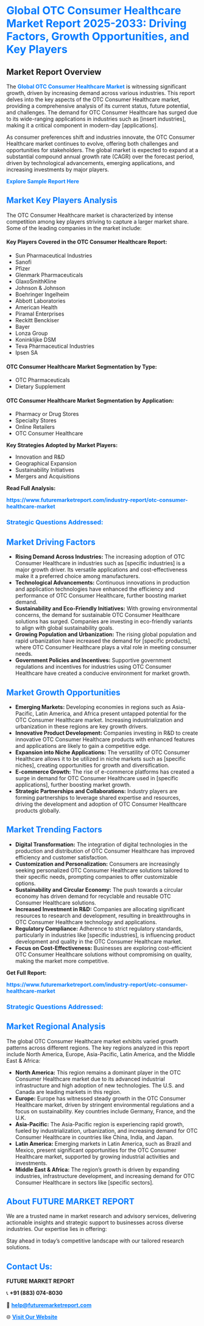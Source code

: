 <h1 style="color: #007BFF;">Global OTC Consumer Healthcare Market Report 2025-2033: Driving Factors, Growth Opportunities, and Key Players</h1>

<section id="overview">
<h2>Market Report Overview</h2>
<p>The <a href="https://www.futuremarketreport.com/industry-report/otc-consumer-healthcare-market" style="color: #007BFF; text-decoration: none;"><strong>Global OTC Consumer Healthcare Market</strong></a> is witnessing significant growth, driven by increasing demand across various industries. This report delves into the key aspects of the OTC Consumer Healthcare market, providing a comprehensive analysis of its current status, future potential, and challenges. The demand for OTC Consumer Healthcare has surged due to its wide-ranging applications in industries such as [insert industries], making it a critical component in modern-day [applications].</p>
<p>As consumer preferences shift and industries innovate, the OTC Consumer Healthcare market continues to evolve, offering both challenges and opportunities for stakeholders. The global market is expected to expand at a substantial compound annual growth rate (CAGR) over the forecast period, driven by technological advancements, emerging applications, and increasing investments by major players.</p>
</section>

<section id="overview">
<p><a href="https://www.futuremarketreport.com/request-sample/reportId=122979" style="color: #007BFF; text-decoration: none;"><strong>Explore Sample Report Here</strong></a></p>
</section>

<section id="key-players">
<h2 style="color: #007BFF;">Market Key Players Analysis</h2>
<p>The OTC Consumer Healthcare market is characterized by intense competition among key players striving to capture a larger market share. Some of the leading companies in the market include:</p>
<h4>Key Players Covered in the OTC Consumer Healthcare Report:</h4>
<ul><li>Sun Pharmaceutical Industries</li><li>Sanofi</li><li>Pfizer</li><li>Glenmark Pharmaceuticals</li><li>GlaxoSmithKline</li><li>Johnson &amp; Johnson</li><li>Boehringer Ingelheim</li><li>Abbott Laboratories</li><li>American Health</li><li>Piramal Enterprises</li><li>Reckitt Benckiser</li><li>Bayer</li><li>Lonza Group</li><li>Koninklijke DSM</li><li>Teva Pharmaceutical Industries</li><li>Ipsen SA</li></ul>
<h4>OTC Consumer Healthcare Market Segmentation by Type:</h4>
<ul><li>OTC Pharmaceuticals</li><li>Dietary Supplement</li></ul>

<h4>OTC Consumer Healthcare Market Segmentation by Application:</h4>
<ul><li>Pharmacy or Drug Stores</li><li>Specialty Stores</li><li>Online Retailers</li><li>OTC Consumer Healthcare</li></ul>
<p><strong>Key Strategies Adopted by Market Players:</strong></p>
<ul>
<li>Innovation and R&D</li>
<li>Geographical Expansion</li>
<li>Sustainability Initiatives</li>
<li>Mergers and Acquisitions</li>
</ul>
</section>

<section>
<p><strong>Read Full Analysis: </strong></p><a href="https://www.futuremarketreport.com/industry-report/otc-consumer-healthcare-market" style="color: #007BFF; text-decoration: none;"><strong>https://www.futuremarketreport.com/industry-report/otc-consumer-healthcare-market</strong></a>
<h3 style="color: #007BFF;">Strategic Questions Addressed:</h3>
</section>

<section id="driving-factors">
<h2 style="color: #007BFF;">Market Driving Factors</h2>
<ul>
<li><strong>Rising Demand Across Industries:</strong> The increasing adoption of OTC Consumer Healthcare in industries such as [specific industries] is a major growth driver. Its versatile applications and cost-effectiveness make it a preferred choice among manufacturers.</li>
<li><strong>Technological Advancements:</strong> Continuous innovations in production and application technologies have enhanced the efficiency and performance of OTC Consumer Healthcare, further boosting market demand.</li>
<li><strong>Sustainability and Eco-Friendly Initiatives:</strong> With growing environmental concerns, the demand for sustainable OTC Consumer Healthcare solutions has surged. Companies are investing in eco-friendly variants to align with global sustainability goals.</li>
<li><strong>Growing Population and Urbanization:</strong> The rising global population and rapid urbanization have increased the demand for [specific products], where OTC Consumer Healthcare plays a vital role in meeting consumer needs.</li>
<li><strong>Government Policies and Incentives:</strong> Supportive government regulations and incentives for industries using OTC Consumer Healthcare have created a conducive environment for market growth.</li>
</ul>
</section>

<section id="growth-opportunities">
<h2 style="color: #007BFF;">Market Growth Opportunities</h2>
<ul>
<li><strong>Emerging Markets:</strong> Developing economies in regions such as Asia-Pacific, Latin America, and Africa present untapped potential for the OTC Consumer Healthcare market. Increasing industrialization and urbanization in these regions are key growth drivers.</li>
<li><strong>Innovative Product Development:</strong> Companies investing in R&D to create innovative OTC Consumer Healthcare products with enhanced features and applications are likely to gain a competitive edge.</li>
<li><strong>Expansion into Niche Applications:</strong> The versatility of OTC Consumer Healthcare allows it to be utilized in niche markets such as [specific niches], creating opportunities for growth and diversification.</li>
<li><strong>E-commerce Growth:</strong> The rise of e-commerce platforms has created a surge in demand for OTC Consumer Healthcare used in [specific applications], further boosting market growth.</li>
<li><strong>Strategic Partnerships and Collaborations:</strong> Industry players are forming partnerships to leverage shared expertise and resources, driving the development and adoption of OTC Consumer Healthcare products globally.</li>
</ul>
</section>

<section id="trending-factors">
<h2 style="color: #007BFF;">Market Trending Factors</h2>
<ul>
<li><strong>Digital Transformation:</strong> The integration of digital technologies in the production and distribution of OTC Consumer Healthcare has improved efficiency and customer satisfaction.</li>
<li><strong>Customization and Personalization:</strong> Consumers are increasingly seeking personalized OTC Consumer Healthcare solutions tailored to their specific needs, prompting companies to offer customizable options.</li>
<li><strong>Sustainability and Circular Economy:</strong> The push towards a circular economy has driven demand for recyclable and reusable OTC Consumer Healthcare solutions.</li>
<li><strong>Increased Investment in R&D:</strong> Companies are allocating significant resources to research and development, resulting in breakthroughs in OTC Consumer Healthcare technology and applications.</li>
<li><strong>Regulatory Compliance:</strong> Adherence to strict regulatory standards, particularly in industries like [specific industries], is influencing product development and quality in the OTC Consumer Healthcare market.</li>
<li><strong>Focus on Cost-Effectiveness:</strong> Businesses are exploring cost-efficient OTC Consumer Healthcare solutions without compromising on quality, making the market more competitive.</li>
</ul>
</section>

<section>
<p><strong>Get Full Report: </strong></p><a href="https://www.futuremarketreport.com/industry-report/otc-consumer-healthcare-market" style="color: #007BFF; text-decoration: none;"><strong>https://www.futuremarketreport.com/industry-report/otc-consumer-healthcare-market</strong></a>
<h3 style="color: #007BFF;">Strategic Questions Addressed:</h3>
</section>


<section id="regional-analysis">
<h2 style="color: #007BFF;">Market Regional Analysis</h2>
<p>The global OTC Consumer Healthcare market exhibits varied growth patterns across different regions. The key regions analyzed in this report include North America, Europe, Asia-Pacific, Latin America, and the Middle East & Africa:</p>
<ul>
<li><strong>North America:</strong> This region remains a dominant player in the OTC Consumer Healthcare market due to its advanced industrial infrastructure and high adoption of new technologies. The U.S. and Canada are leading markets in this region.</li>
<li><strong>Europe:</strong> Europe has witnessed steady growth in the OTC Consumer Healthcare market, driven by stringent environmental regulations and a focus on sustainability. Key countries include Germany, France, and the U.K.</li>
<li><strong>Asia-Pacific:</strong> The Asia-Pacific region is experiencing rapid growth, fueled by industrialization, urbanization, and increasing demand for OTC Consumer Healthcare in countries like China, India, and Japan.</li>
<li><strong>Latin America:</strong> Emerging markets in Latin America, such as Brazil and Mexico, present significant opportunities for the OTC Consumer Healthcare market, supported by growing industrial activities and investments.</li>
<li><strong>Middle East & Africa:</strong> The region’s growth is driven by expanding industries, infrastructure development, and increasing demand for OTC Consumer Healthcare in sectors like [specific sectors].</li>
</ul>
</section>

<footer>
<h2 style="color: #007BFF;">About FUTURE MARKET REPORT</h2>
<p>We are a trusted name in market research and advisory services, delivering actionable insights and strategic support to businesses across diverse industries. Our expertise lies in offering:</p>

<p>Stay ahead in today’s competitive landscape with our tailored research solutions.</p>

<h2 style="color: #007BFF;">Contact Us:</h2>
<p><strong>FUTURE MARKET REPORT</strong></p>
<p>📞 <strong>+91 (883) 074-8030</strong></p>
<p>📧 <strong><a href="mailto:help@futuremarketreport.com" style="color: #007BFF;">help@futuremarketreport.com</a></strong></p>
<p>🌐 <strong><a href="https://www.futuremarketreport.com/" style="color: #007BFF;">Visit Our Website</a></strong></p>
</footer>